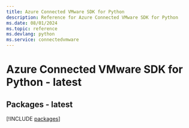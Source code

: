 ```yaml
---
title: Azure Connected VMware SDK for Python
description: Reference for Azure Connected VMware SDK for Python
ms.date: 08/01/2024
ms.topic: reference
ms.devlang: python
ms.service: connectedvmware
---
```

# Azure Connected VMware SDK for Python - latest
## Packages - latest
[!INCLUDE [packages](connected-vmware-index.md)]